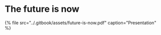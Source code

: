 # The future is now

{% file src="../.gitbook/assets/future-is-now.pdf" caption="Presentation" %}



